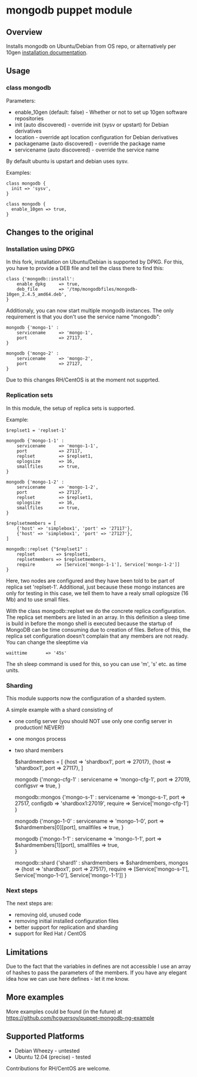 # mongodb puppet module

## Overview

Installs mongodb on Ubuntu/Debian from OS repo, or alternatively per 10gen [installation documentation](http://www.mongodb.org/display/DOCS/Ubuntu+and+Debian+packages).

## Usage

### class mongodb

Parameters:
* enable_10gen (default: false) - Whether or not to set up 10gen software repositories
* init (auto discovered) - override init (sysv or upstart) for Debian derivatives
* location - override apt location configuration for Debian derivatives
* packagename (auto discovered) - override the package name
* servicename (auto discovered) - override the service name

By default ubuntu is upstart and debian uses sysv.

Examples:

    class mongodb {
      init => 'sysv',
    }

    class mongodb {
      enable_10gen => true,
    }


## Changes to the original

### Installation using DPKG

In this fork, installation on Ubuntu/Debian is supported by DPKG. For this, you have to provide a DEB file and tell the class there to find this:

    class {'mongodb::install':
        enable_dpkg     => true,
        deb_file        => '/tmp/mongodbfiles/mongodb-10gen_2.4.5_amd64.deb',
    }

Additionaly, you can now start multiple mongodb instances. The only requirement is that you don't use the service name "mongodb":

    mongodb {'mongo-1' :
        servicename     => 'mongo-1',
        port            => 27117,
    }

    mongodb {'mongo-2' :
        servicename     => 'mongo-2',
        port            => 27127,
    }

Due to this changes RH/CentOS is at the moment not supprted.

### Replication sets

In this module, the setup of replica sets is supported.

Example:

    $replset1 = 'replset-1'

    mongodb {'mongo-1-1' :
        servicename     => 'mongo-1-1',
        port            => 27117,
        replset         => $replset1,
        oplogsize       => 16,
        smallfiles      => true,
    }

    mongodb {'mongo-1-2' :
        servicename     => 'mongo-1-2',
        port            => 27127,
        replset         => $replset1,
        oplogsize       => 16,
        smallfiles      => true,    
    }

    $replsetmembers = [
        {'host' => 'simplebox1', 'port' => '27117'},
        {'host' => 'simplebox1', 'port' => '27127'},
    ]

    mongodb::replset {"$replset1" :
        replset        => $replset1,
        replsetmembers => $replsetmembers,
        require        => [Service['mongo-1-1'], Service['mongo-1-2']]
    } 

Here, two nodes are configured and they have been told to be part of replica set 'replset-1'.
Additional, just because these mongo instances are only for testing in this case, we tell them
to have a realy small oplogsize (16 Mb) and to use small files.

With the class mongodb::replset we do the concrete replica configuration. The replica set members are 
listed in an array. In this definition a sleep time is build in before the mongo shell is executed 
because the startup of MongoDB can be time consuming due to creation of files. Before of this, the replica 
set configuration doesn't complain that any members are not ready. 
You can change the sleeptime via

    waittime       => '45s'

The sh sleep command is used for this, so you can use 'm', 's' etc. as time units.

### Sharding

This module supports now the configuration of a sharded system. 

A simple example with a shard consisting of

- one config server (you should NOT use only one config server in production! NEVER!)
- one mongos process
- two shard members

    $shardmembers = [
        {host => 'shardbox1', port => 27017},
        {host => 'shardbox1', port => 27117},
    ]


    mongodb {'mongo-cfg-1' :
        servicename     => 'mongo-cfg-1',
        port            => 27019,
        configsvr       => true,
    }

    mongodb::mongos {'mongo-s-1' :
        servicename     => 'mongo-s-1',
        port            => 27517,
        configdb        => 'shardbox1:27019',
        require         => Service['mongo-cfg-1']
    } 

    mongodb {'mongo-1-0' :
        servicename     => 'mongo-1-0',
        port            => $shardmembers[0][port],
        smallfiles      => true,
    }

    mongodb {'mongo-1-1' :
        servicename     => 'mongo-1-1',
        port            => $shardmembers[1][port],
        smallfiles      => true,    
    }

    mongodb::shard {'shard1' :
        shardmembers    => $shardmembers,
        mongos          => {host => 'shardbox1', port => 27517},
        require         => [Service['mongo-s-1'], Service['mongo-1-0'], Service['mongo-1-1']]
    }

### Next steps

The next steps are:

* removing old, unused code
* removing initial installed configuration files
* better support for replication and sharding
* support for Red Hat / CentOS

## Limitations

Due to the fact that the variables in defines are not accessible I use an array of hashes to pass the parameters of the members.
If you have any elegant idea how we can use here defines - let it me know. 

## More examples

More examples could be found (in the future) at https://github.com/hcguersoy/puppet-mongodb-ng-example

## Supported Platforms

* Debian Wheezy - untested
* Ubuntu 12.04 (precise) - tested

Contributions for RH/CentOS are welcome.
